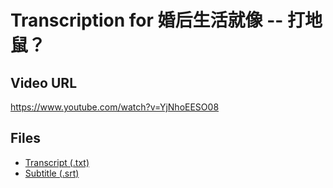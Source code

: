 # Transcription for 婚后生活就像 -- 打地鼠？
## Video URL
https://www.youtube.com/watch?v=YjNhoEESO08
 
## Files
- [Transcript (.txt)](./transcript.txt)
- [Subtitle (.srt)](./transcript.srt)
